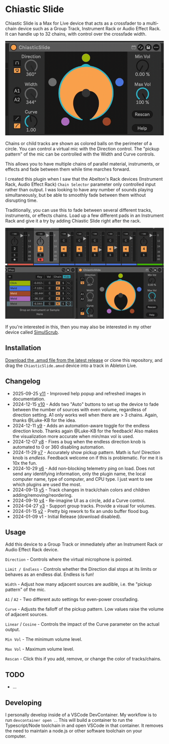 # Chiastic Slide

Chiastic Slide is a Max for Live device that acts as a crossfader to a multi-chain device such as a Group Track, Instrument Rack or Audio Effect Rack. It can handle up to 32 chains, with control over the crossfade width.

[![How it Looks](images/device.gif)](https://www.youtube.com/watch?v=LXaxa5peDVM)

Chains or child tracks are shown as colored balls on the perimeter of a circle. You can control a virtual mic with the Direction control. The "pickup pattern" of the mic can be controlled with the Width and Curve controls.

This allows you to have multiple chains of parallel material, instruments, or effects and fade between them while time marches forward.

I created this plugin when I saw that the Abelton's Rack devices (Instrument Rack, Audio Effect Rack) `Chain Selector` parameter only controlled input rather than output. I was looking to have any number of sounds playing simultaneously, but be able to smoothly fade between them without disrupting time.

Traditionally, you can use this to fade between several different tracks, instruments, or effects chains. Load up a few different pads in an Instrument Rack and give it a try by adding Chiastic Slide right after the rack.

![Full View](images/device-full.gif)

If you're interested in this, then you may also be interested in my other device called [SimulScrub](https://github.com/zsteinkamp/m4l-SimulScrub).

## Installation

[Download the .amxd file from the latest release](https://github.com/zsteinkamp/m4l-ChiasticSlide/releases) or clone this repository, and drag the `ChiasticSlide.amxd` device into a track in Ableton Live.

## Changelog

- 2025-09-25 [v11](https://github.com/zsteinkamp/m4l-ChiasticSlide/releases/download/v11/ChiasticSlide-v11.amxd) - Improved help popup and refreshed images in documentation.
- 2024-12-15 [v10](https://github.com/zsteinkamp/m4l-ChiasticSlide/releases/download/v10/ChiasticSlide-v10.amxd) - Adds two "Auto" buttons to set up the device to fade between the number of sources with even volume, regardless of direction setting. A1 only works well when there are > 3 chains. Again, thanks @Luke-KB for the idea.
- 2024-12-11 [v9](https://github.com/zsteinkamp/m4l-ChiasticSlide/releases/download/v9/ChiasticSlide-v9.amxd) - Adds an automation-aware toggle for the endless direction knob. Thanks again @Luke-KB for the feedback! Also makes the visualization more accurate when min/max vol is used.
- 2024-12-07 [v8](https://github.com/zsteinkamp/m4l-ChiasticSlide/releases/download/v8/ChiasticSlide-v8.amxd) - Fixes a bug when the endless direction knob is automated to 0 or 360 disabling automation.
- 2024-11-29 [v7](https://github.com/zsteinkamp/m4l-ChiasticSlide/releases/download/v7/ChiasticSlide-v7.amxd) - Accurately show pickup pattern. Math is fun! Direction knob is _endless_. Feedback welcome on if this is problematic. For me it is 10x the fun.
- 2024-10-29 [v6](https://github.com/zsteinkamp/m4l-ChiasticSlide/releases/download/v6/ChiasticSlide-v6.amxd) - Add non-blocking telemetry ping on load. Does not send any identifying information, only the plugin name, the local computer name, type of computer, and CPU type. I just want to see which plugins are used the most.
- 2024-09-13 [v5](https://github.com/zsteinkamp/m4l-ChiasticSlide/releases/download/v5/ChiasticSlide-v5.amxd) - Track changes in track/chain colors and children adding/removing/reordering.
- 2024-09-10 [v4](https://github.com/zsteinkamp/m4l-ChiasticSlide/releases/download/v4/ChiasticSlide.v4.amxd) - Re-imagine UI as a circle, add a Curve control.
- 2024-04-27 [v3](https://github.com/zsteinkamp/m4l-ChiasticSlide/releases/download/v3/ChiasticSlide.v3.amxd) - Support group tracks. Provide a visual for volumes.
- 2024-01-15 [v2](https://github.com/zsteinkamp/m4l-ChiasticSlide/releases/download/v2/ChiasticSlide.v2.amxd) - Pretty big rework to fix an undo buffer flood bug.
- 2024-01-09 v1 - Initial Release (download disabled).

## Usage

Add this device to a Group Track or immediately after an Instrument Rack or Audio Effect Rack device.

`Direction` - Controls where the virtual microphone is pointed.

`Limit / Endless` - Controls whether the Direction dial stops at its limits or behaves as an endless dial. Endless is fun!

`Width` - Adjust how many adjacent sources are audible, i.e. the "pickup pattern" of the mic.

`A1` / `A2` - Two different auto settings for even-power crossfading.

`Curve` - Adjusts the falloff of the pickup pattern. Low values raise the volume of adjacent sources.

`Linear` / `Cosine` - Controls the impact of the Curve parameter on the actual output.

`Min Vol` - The minimum volume level.

`Max Vol` - Maximum volume level.

`Rescan` - Click this if you add, remove, or change the color of  tracks/chains.

## TODO
- ...

## Developing

I personally develop inside of a VSCode DevContainer. My workflow is to run `devcontainer open .`. This will build a container to run the Typescript/Node toolchain in and open VSCode in that container. It removes the need to maintain a node.js or other software toolchain on your computer.
